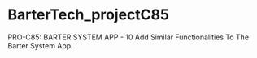 # BarterTech_projectC85
PRO-C85: BARTER SYSTEM APP - 10    Add Similar Functionalities To The Barter System App.
